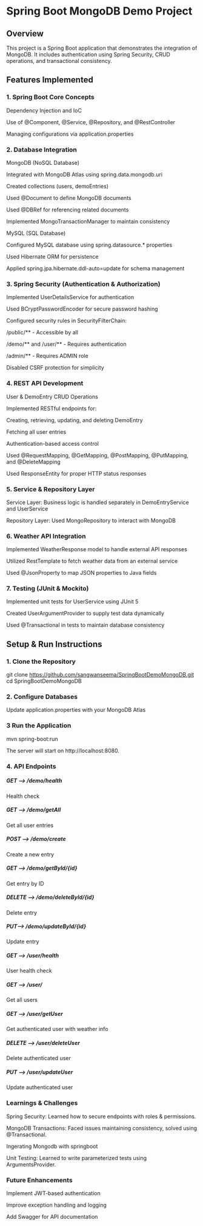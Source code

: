 # Spring Boot MongoDB Demo Project

## Overview

This project is a Spring Boot application that demonstrates the integration of MongoDB. It includes authentication using Spring Security, CRUD operations, and transactional consistency.

## Features Implemented

 ### 1. Spring Boot Core Concepts

Dependency Injection and IoC

Use of @Component, @Service, @Repository, and @RestController

Managing configurations via application.properties

### 2. Database Integration

MongoDB (NoSQL Database)

Integrated with MongoDB Atlas using spring.data.mongodb.uri

Created collections (users, demoEntries)

Used @Document to define MongoDB documents

Used @DBRef for referencing related documents

Implemented MongoTransactionManager to maintain consistency

MySQL (SQL Database)

Configured MySQL database using spring.datasource.* properties

Used Hibernate ORM for persistence

Applied spring.jpa.hibernate.ddl-auto=update for schema management

 ### 3. Spring Security (Authentication & Authorization)

Implemented UserDetailsService for authentication

Used BCryptPasswordEncoder for secure password hashing

Configured security rules in SecurityFilterChain:

/public/** - Accessible by all

/demo/** and /user/** - Requires authentication

/admin/** - Requires ADMIN role

Disabled CSRF protection for simplicity

### 4. REST API Development

User & DemoEntry CRUD Operations

Implemented RESTful endpoints for:

Creating, retrieving, updating, and deleting DemoEntry

Fetching all user entries

Authentication-based access control

Used @RequestMapping, @GetMapping, @PostMapping, @PutMapping, and @DeleteMapping

Used ResponseEntity for proper HTTP status responses

### 5. Service & Repository Layer

Service Layer: Business logic is handled separately in DemoEntryService and UserService

Repository Layer: Used MongoRepository to interact with MongoDB

### 6. Weather API Integration

Implemented WeatherResponse model to handle external API responses

Utilized RestTemplate to fetch weather data from an external service

Used @JsonProperty to map JSON properties to Java fields

### 7. Testing (JUnit & Mockito)

Implemented unit tests for UserService using JUnit 5

Created UserArgumentProvider to supply test data dynamically

Used @Transactional in tests to maintain database consistency




## Setup & Run Instructions

### 1. Clone the Repository

git clone https://github.com/sangwanseema/SpringBootDemoMongoDB.git
cd SpringBootDemoMongoDB

### 2. Configure Databases

Update application.properties with your MongoDB Atlas 
 ### 3 Run the Application

 mvn spring-boot:run

The server will start on http://localhost:8080.

### 4. API Endpoints
##### GET --> /demo/health
Health check

##### GET --> /demo/getAll
Get all user entries

##### POST --> /demo/create
Create a new entry

##### GET --> /demo/getById/{id}
Get entry by ID

##### DELETE -->  /demo/deleteById/{id}
Delete entry

##### PUT-->  /demo/updateById/{id}
Update entry

#####  GET --> /user/health
User health check

##### GET --> /user/
Get all users

##### GET --> /user/getUser
Get authenticated user with weather info

##### DELETE --> /user/deleteUser
Delete authenticated user

##### PUT --> /user/updateUser
Update authenticated user


### Learnings & Challenges

Spring Security: Learned how to secure endpoints with roles & permissions.

MongoDB Transactions: Faced issues maintaining consistency, solved using @Transactional.

Ingerating Mongodb with springboot 

Unit Testing: Learned to write parameterized tests using ArgumentsProvider.


 ### Future Enhancements

Implement JWT-based authentication

Improve exception handling and logging

Add Swagger for API documentation
